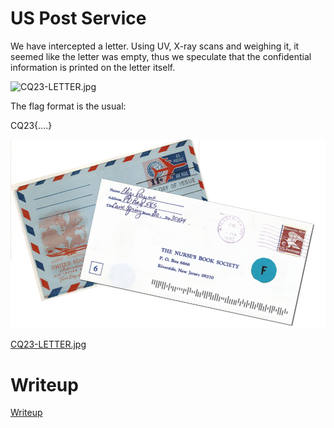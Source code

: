 # US Post Service

We have intercepted a letter.
Using UV, X-ray scans and weighing it, it seemed like the letter was empty, thus we speculate that the confidential information is printed on the letter itself.


![CQ23-LETTER.jpg](/files/9f43abe55937a71146595e09464b1c12/CQ23-LETTER.jpg)

The flag format is the usual:

CQ23{....}

![](files/CQ23-LETTER.jpg)

[CQ23-LETTER.jpg](files/CQ23-LETTER.jpg)

# Writeup

[Writeup](WRITEUP.md)
